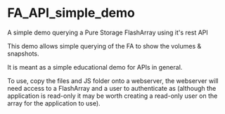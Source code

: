 # FA_API_simple_demo
A simple demo querying a Pure Storage FlashArray using it's rest API


This demo allows simple querying of the FA to show the volumes & snapshots.

It is meant as a simple educational demo for APIs in general.

To use, copy the files and JS folder onto a webserver, the webserver will need access to a FlashArray and a user to authenticate as (although the application is read-only it may be worth creating a read-only user on the array for the application to use).
